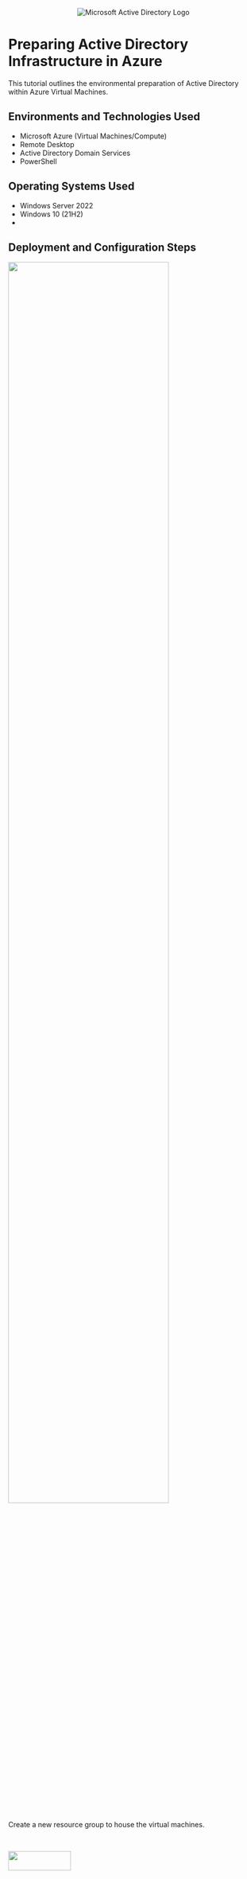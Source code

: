 <p align="center">
<img src="https://i.imgur.com/pU5A58S.png" alt="Microsoft Active Directory Logo"/>
</p>

<h1>Preparing Active Directory Infrastructure in Azure</h1>
This tutorial outlines the environmental preparation of Active Directory within Azure Virtual Machines.<br />


<h2>Environments and Technologies Used</h2>

- Microsoft Azure (Virtual Machines/Compute)
- Remote Desktop
- Active Directory Domain Services
- PowerShell

<h2>Operating Systems Used </h2>

- Windows Server 2022
- Windows 10 (21H2)
- 

<h2>Deployment and Configuration Steps</h2>

<p>
<img src="https://github.com/user-attachments/assets/d0f3079d-2794-4bf2-88c0-141fccc7fcd6" height="80%" width="80%" />
</p>
<p>
Create a new resource group to house the virtual machines.
</p>
<br />

<p>
<img src="https://github.com/user-attachments/assets/6ed05a60-8556-4e44-a6cf-015914d9f096" height="10%" width="50%" />
</p>
<p>
Create a virtual network (you can allow Azure to create it automatically as well).
</p>
<br />

<p>
<img src="https://github.com/user-attachments/assets/31d9ad04-5b67-4943-9f17-420546f6e990" height="80%" width="80%" />
</p>
<p>
Create the virtual machine that will act as the domain controller.
</p>
<br />



<p>
<img src="https://github.com/user-attachments/assets/ab86b7a4-ca2e-4418-b74e-5a436b969e8e" height="80%" width="80%" />
</p>
<p>
Create a 2nd virtual machine to serve as the client.
</p>
<br />



<p>
<img src="https://github.com/user-attachments/assets/3db68ba4-9606-413a-9353-ef048f9c5674" height="80%" width="80%" /> <br /> <br />
<img src="https://github.com/user-attachments/assets/bf9686d9-a35d-4139-8aaa-f7df31102263" height="80%" width="80%" />
</p>
<p>
Back on Microsoft Azure, set the domain controller's NIC private IP address to be static.
</p>
<br />


<p>
<img src="https://github.com/user-attachments/assets/7e7f5043-4921-43b6-97ae-8ecddfcdbeb7" height="80%" width="80%" />
</p>
<p>
Inside of RDP on the domain controller virtual machine, we'll disable Windows firewall for checking connectivity. We will do this by right clicking on the start button and clicking "run". After doing that we will type "wf.msc".
</p>
<br />


<p>
<img src="https://github.com/user-attachments/assets/f96b1a19-a5f6-4a8b-9e18-64ac9c0cafbc" height="80%" width="80%" /> <br /> <br />
<img src="https://github.com/user-attachments/assets/c0fd3d25-d2bd-4bbe-982b-b1ead1c163fe" height="80%" width="80%" />
</p>
<p>
Return to Microsoft Azure and set the client virtual machine's DNS settings to the domain controller vm's private IP address.
</p>
<br />



<p>
<img src="https://github.com/user-attachments/assets/c2c5beec-ddbb-4331-9a22-ef8cacf7d787" height="80%" width="80%" />
</p>
<p>
After logging back into the client virtual machine, open PowerShell and we will ping the domain controller's IP address.
</p>
<br />

























